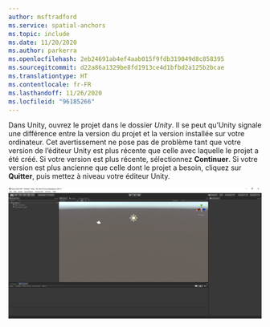 ```yaml
---
author: msftradford
ms.service: spatial-anchors
ms.topic: include
ms.date: 11/20/2020
ms.author: parkerra
ms.openlocfilehash: 2eb24691ab4ef4aab015f9fdb319049d8c858395
ms.sourcegitcommit: d22a86a1329be8fd1913ce4d1bfbd2a125b2bcae
ms.translationtype: HT
ms.contentlocale: fr-FR
ms.lasthandoff: 11/26/2020
ms.locfileid: "96185266"
---
```

Dans Unity, ouvrez le projet dans le dossier *Unity*. Il se peut qu’Unity signale une différence entre la version du projet et la version installée sur votre ordinateur. Cet avertissement ne pose pas de problème tant que votre version de l’éditeur Unity est plus récente que celle avec laquelle le projet a été créé. Si votre version est plus récente, sélectionnez **Continuer**. Si votre version est plus ancienne que celle dont le projet a besoin, cliquez sur **Quitter**, puis mettez à niveau votre éditeur Unity.

![Capture d’écran du volet Unity.](./media/spatial-anchors-unity/unity-window.png)
